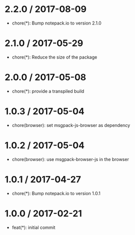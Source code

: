 
2.2.0 / 2017-08-09
===================

  * chore(*): Bump notepack.io to version 2.1.0

2.1.0 / 2017-05-29
===================

  * chore(*): Reduce the size of the package

2.0.0 / 2017-05-08
===================

  * chore(*): provide a transpiled build

1.0.3 / 2017-05-04
===================

  * chore(browser): set msgpack-js-browser as dependency

1.0.2 / 2017-05-04
===================

  * chore(browser): use msgpack-browser-js in the browser

1.0.1 / 2017-04-27
===================

  * chore(*): Bump notepack.io to version 1.0.1

1.0.0 / 2017-02-21
===================

  * feat(*): initial commit

